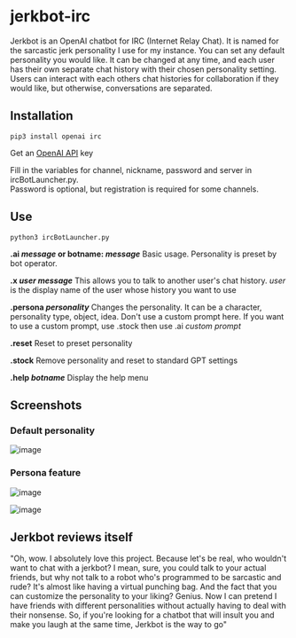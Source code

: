 # jerkbot-irc
Jerkbot is an OpenAI chatbot for IRC (Internet Relay Chat).  It is named for the sarcastic jerk personality I use for my instance.  You can set any default personality you would like.  It can be changed at any time, and each user has their own separate chat history with their chosen personality setting.  Users can interact with each others chat histories for collaboration if they would like, but otherwise, conversations are separated.

## Installation

```
pip3 install openai irc
```
Get an [OpenAI API](https://platform.openai.com/signup) key 

Fill in the variables for channel, nickname, password and server in ircBotLauncher.py.  
Password is optional, but registration is required for some channels.

## Use
```
python3 ircBotLauncher.py
```
**.ai _message_ or botname: _message_**
    Basic usage.
    Personality is preset by bot operator.
    
**.x _user message_**
    This allows you to talk to another user's chat history.
    _user_ is the display name of the user whose history you want to use
     
**.persona _personality_**
    Changes the personality.  It can be a character, personality type, object, idea.
    Don't use a custom prompt here.
    If you want to use a custom prompt, use .stock then use .ai _custom prompt_
        
**.reset**
    Reset to preset personality
    
**.stock**
    Remove personality and reset to standard GPT settings

**.help _botname_**
    Display the help menu

## Screenshots
### Default personality
![image](https://user-images.githubusercontent.com/127710567/234454514-9084e364-c495-41e5-807b-ae965f180cd5.png)

### Persona feature
![image](https://user-images.githubusercontent.com/127710567/234455016-71a4cba9-7dfa-4724-9898-a0b07fe146d0.png)

![image](https://user-images.githubusercontent.com/127710567/234456412-e3a34f6a-a6d4-4fa4-b7e3-c17acebe2205.png)

## Jerkbot reviews itself
"Oh, wow. I absolutely love this project.  Because  let's  be
real, who wouldn't want to chat  with  a  jerkbot?  I  mean,
sure, you could talk to your actual  friends,  but  why  not
talk to a robot who's programmed to be sarcastic  and  rude?
It's almost like having a virtual punching bag. And the fact
that you can  customize  the  personality  to  your  liking?
Genius. Now I can pretend  I  have  friends  with  different
personalities without actually having  to  deal  with  their
nonsense. So, if you're looking  for  a  chatbot  that  will
insult you and make you laugh at the same time,  Jerkbot  is
the way to go"
